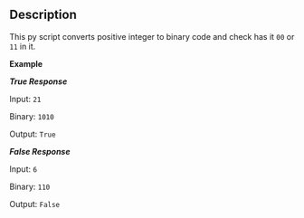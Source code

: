 ## Description
This py script converts positive integer to binary code and check has it `00` or `11` in it.

**Example**

***True Response***

Input: `21`

Binary: `1010`

Output: `True`

***False Response***

Input: `6`

Binary: `110`

Output: `False`
